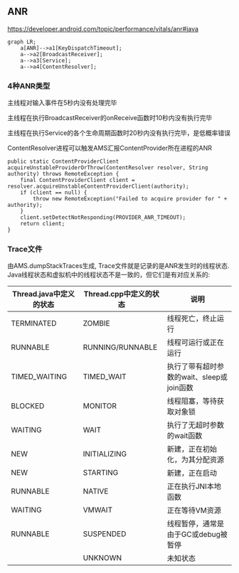 ## ANR

https://developer.android.com/topic/performance/vitals/anr#java

~~~mermaid
graph LR;
    a[ANR]-->a1[KeyDispatchTimeout];
    a-->a2[BroadcastReceiver];
    a-->a3[Service];
    a-->a4[ContentResolver];
~~~

### 4种ANR类型

主线程对输入事件在5秒内没有处理完毕

主线程在执行BroadcastReceiver的onReceive函数时10秒内没有执行完毕

主线程在执行Service的各个生命周期函数时20秒内没有执行完毕，是低概率错误

ContentResolver进程可以触发AMS汇报ContentProvider所在进程的ANR

~~~
public static ContentProviderClient acquireUnstableProviderOrThrow(ContentResolver resolver, String authority) throws RemoteException {
    final ContentProviderClient client = resolver.acquireUnstableContentProviderClient(authority);
    if (client == null) {
        throw new RemoteException("Failed to acquire provider for " + authority);
    }
    client.setDetectNotResponding(PROVIDER_ANR_TIMEOUT);
    return client;
}
~~~

### Trace文件

由AMS.dumpStackTraces生成, Trace文件就是记录的是ANR发生时的线程状态. Java线程状态和虚拟机中的线程状态不是一致的，但它们是有对应关系的:

| Thread.java中定义的状态 | Thread.cpp中定义的状态 | 说明                                      |
| ----------------------- | ---------------------- | ---------------------------------------|
| TERMINATED              | ZOMBIE                 | 线程死亡，终止运行                        |
| RUNNABLE                | RUNNING/RUNNABLE       | 线程可运行或正在运行                      |
| TIMED_WAITING           | TIMED_WAIT             | 执行了带有超时参数的wait、sleep或join函数 |
| BLOCKED                 | MONITOR                | 线程阻塞，等待获取对象锁                  |
| WAITING                 | WAIT                   | 执行了无超时参数的wait函数                |
| NEW                     | INITIALIZING           | 新建，正在初始化，为其分配资源            |
| NEW                     | STARTING               | 新建，正在启动                            |
| RUNNABLE                | NATIVE                 | 正在执行JNI本地函数                       |
| WAITING                 | VMWAIT                 | 正在等待VM资源                            |
| RUNNABLE                | SUSPENDED              | 线程暂停，通常是由于GC或debug被暂停       |
|                         | UNKNOWN                | 未知状态                                  |